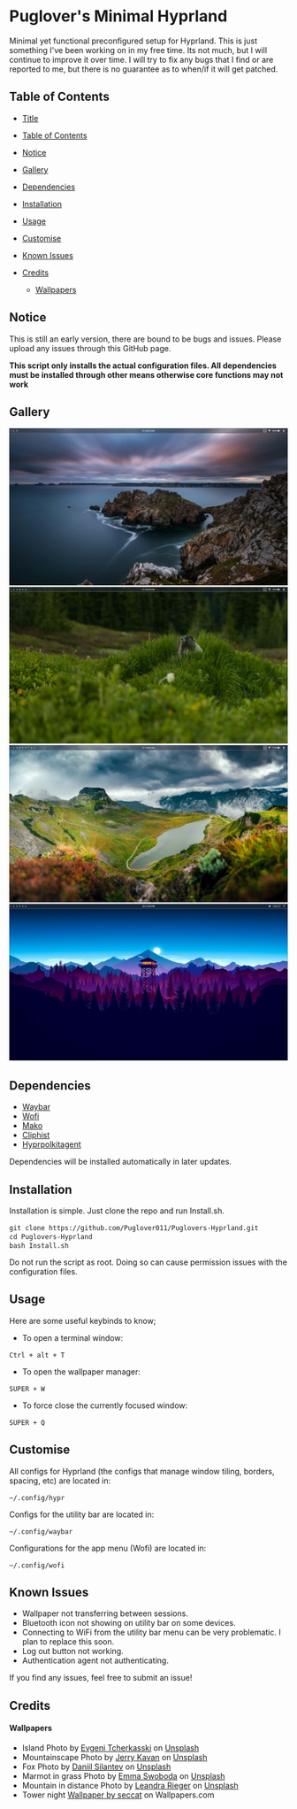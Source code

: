 # Puglover's Minimal Hyprland

Minimal yet functional preconfigured setup for Hyprland. This is just something I've been working on in my free time. Its not much, but I will continue to improve it over time. I will try to fix any bugs that I find or are reported to me, but there is no guarantee as to when/if it will get patched.

## Table of Contents

- <a href="https://github.com/Puglover011/Puglovers-Hyprland/blob/main/README.md#puglovers-minimal-hyprland">Title</a>

- <a href="https://github.com/Puglover011/Puglovers-Hyprland/blob/main/README.md#table-of-contents">Table of Contents</a>

- <a href="https://github.com/Puglover011/Puglovers-Hyprland/blob/main/README.md#notice">Notice</a>

- <a href="https://github.com/Puglover011/Puglovers-Hyprland/blob/main/README.md#gallery">Gallery</a>

- <a href="https://github.com/Puglover011/Puglovers-Hyprland/blob/main/README.md#dependencies">Dependencies</a>

- <a href="https://github.com/Puglover011/Puglovers-Hyprland/blob/main/README.md#installation">Installation</a>

- <a href="https://github.com/Puglover011/Puglovers-Hyprland/blob/main/README.md#usage">Usage</a>

- <a href="https://github.com/Puglover011/Puglovers-Hyprland/blob/main/README.md#customise">Customise</a>

- <a href="https://github.com/Puglover011/Puglovers-Hyprland/blob/main/README.md#known-issues">Known Issues</a>

- <a href="https://github.com/Puglover011/Puglovers-Hyprland/blob/main/README.md#credits">Credits</a>

  - <a href="https://github.com/Puglover011/Puglovers-Hyprland/blob/main/README.md#wallpapers">Wallpapers</a>

## Notice
This is still an early version, there are bound to be bugs and issues. Please upload any issues through this GitHub page.

**This script only installs the actual configuration files. All dependencies must be installed through other means otherwise core functions may not work**


## Gallery

![Island](https://github.com/Puglover011/Puglovers-Hyprland/blob/main/Screenshots/Island.png?raw=true)
![Marmot](https://github.com/Puglover011/Puglovers-Hyprland/blob/main/Screenshots/Marmot.png?raw=true)
![Mountainscape](https://github.com/Puglover011/Puglovers-Hyprland/blob/main/Screenshots/Mountainscape.png?raw=true)
![Forest Tower](https://github.com/Puglover011/Puglovers-Hyprland/blob/main/Screenshots/Forest_Tower.png?raw=true)

## Dependencies

* [Waybar](https://github.com/Alexays/Waybar)
* [Wofi](https://github.com/SimplyCEO/wofi)
* [Mako](https://github.com/emersion/mako)
* [Cliphist](https://github.com/sentriz/cliphist)
* [Hyprpolkitagent](https://github.com/hyprwm/hyprpolkitagent)

Dependencies will be installed automatically in later updates.

## Installation

Installation is simple. Just clone the repo and run Install.sh.
```shell
git clone https://github.com/Puglover011/Puglovers-Hyprland.git
cd Puglovers-Hyprland
bash Install.sh
```
Do not run the script as root. Doing so can cause permission issues with the configuration files.

## Usage
Here are some useful keybinds to know;

- To open a terminal window:
```Keystroke
Ctrl + alt + T 
```

- To open the wallpaper manager:
```Keystroke
SUPER + W
```

- To force close the currently focused window:
```Keystroke
SUPER + Q
````

## Customise
All configs for Hyprland (the configs that manage window tiling, borders, spacing, etc) are located in:
````Directory
~/.config/hypr
````
Configs for the utility bar are located in:
````Directory
~/.config/waybar
````
Configurations for the app menu (Wofi) are located in:
````Directory
~/.config/wofi

````

## Known Issues
- Wallpaper not transferring between sessions.
- Bluetooth icon not showing on utility bar on some devices.
- Connecting to WiFi from the utility bar menu can be very problematic. I plan to replace this soon.
- Log out button not working.
- Authentication agent not authenticating.

If you find any issues, feel free to submit an issue!


## Credits
#### Wallpapers
- Island Photo by <a href="https://unsplash.com/@evgenit?utm_content=creditCopyText&utm_medium=referral&utm_source=unsplash">Evgeni Tcherkasski</a> on <a href="https://unsplash.com/photos/dramatic-ocean-seascape-with-rocky-coastline-at-dusk-rgIHfdb4E08?utm_content=creditCopyText&utm_medium=referral&utm_source=unsplash">Unsplash</a>
- Mountainscape Photo by <a href="https://unsplash.com/@jerrykavan?utm_content=creditCopyText&utm_medium=referral&utm_source=unsplash">Jerry Kavan</a> on <a href="https://unsplash.com/photos/dramatic-mountain-landscape-with-a-lake-and-stormy-sky-F2UvQ-iIqqA?utm_content=creditCopyText&utm_medium=referral&utm_source=unsplash">Unsplash</a>
- Fox Photo by <a href="https://unsplash.com/@betagamma?utm_content=creditCopyText&utm_medium=referral&utm_source=unsplash">Daniil Silantev</a> on <a href="https://unsplash.c om/photos/a-fox-rests-in-tall-grass-at-dawn-Rl7SZ19fgRQ?utm_content=creditCopyText&utm_medium=referral&utm_source=unsplash">Unsplash</a>
- Marmot in grass Photo by <a href="https://unsplash.com/@emmakphoto?utm_content=creditCopyText&utm_medium=referral&utm_source=unsplash">Emma Swoboda</a> on <a href="https://unsplash.com/photos/a-marmot-peeking-out-from-tall-grass-2yzmBTrdrac?utm_content=creditCopyText&utm_medium=referral&utm_source=unsplash">Unsplash</a>
- Mountain in distance Photo by <a href="https://unsplash.com/@leandrarieger?utm_content=creditCopyText&utm_medium=referral&utm_source=unsplash">Leandra Rieger</a> on <a href="https://unsplash.com/photos/dramatic-clouds-hover-over-an-autumn-landscape-gR5B7ocb-Ww?utm_content=creditCopyText&utm_medium=referral&utm_source=unsplash">Unsplash</a>
- Tower night <a href="https://wallpapers.com/wallpapers/chill-4k-lighthouse-art-kp2abbznw07w1e3c.html">Wallpaper by seccat</a> on Wallpapers.com
